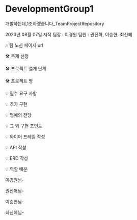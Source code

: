 # DevelopmentGroup1
개발하는데,1조하겠습니다_TeamProjectRepository

2023년 08월 07일 시작
팀장 : 이경원
팀원 : 권진혁, 이승현, 최신혜

🎶 팀 노션 페이지
url

🛠 주제 선정

🛠 프로젝트 설계 단계

🛠 프로젝트 명

💡 필수 요구 사항

💡 추가 구현

💡 명예의 전당

💡 그 외 구현 포인트

💡 와이어 프레임 작성

💡 API 작성

💡 ERD 작성

💡 역할 배분

이경원님-

권진혁님-

이승현님-

최신혜님-
